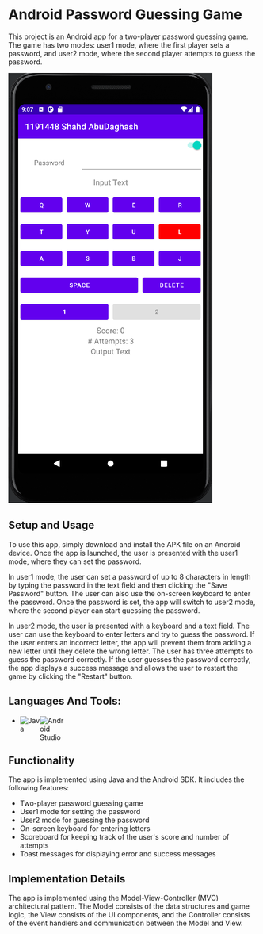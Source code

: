 # Android Password Guessing Game
This project is an Android app for a two-player password guessing game. The game has two modes: user1 mode, where the first player sets a password, and user2 mode, where the second player attempts to guess the password.

![Password Guessing Game](https://github.com/shahdDaghash/Guessing-Game/blob/master/view.png)

## Setup and Usage
To use this app, simply download and install the APK file on an Android device. Once the app is launched, the user is presented with the user1 mode, where they can set the password.

In user1 mode, the user can set a password of up to 8 characters in length by typing the password in the text field and then clicking the "Save Password" button. The user can also use the on-screen keyboard to enter the password. Once the password is set, the app will switch to user2 mode, where the second player can start guessing the password.

In user2 mode, the user is presented with a keyboard and a text field. The user can use the keyboard to enter letters and try to guess the password. If the user enters an incorrect letter, the app will prevent them from adding a new letter until they delete the wrong letter. The user has three attempts to guess the password correctly. If the user guesses the password correctly, the app displays a success message and allows the user to restart the game by clicking the "Restart" button.

## Languages And Tools:

- <img align="left" alt="Java" width="40px" src="https://upload.wikimedia.org/wikipedia/en/thumb/3/30/Java_programming_language_logo.svg/1200px-Java_programming_language_logo.svg.png" /> <img align="left" alt=  "Android Studio" width="50px" src="https://1.bp.blogspot.com/-LgTa-xDiknI/X4EflN56boI/AAAAAAAAPuk/24YyKnqiGkwRS9-_9suPKkfsAwO4wHYEgCLcBGAsYHQ/s0/image9.png" />
<br/>


## Functionality
The app is implemented using Java and the Android SDK. It includes the following features:

* Two-player password guessing game
* User1 mode for setting the password
* User2 mode for guessing the password
* On-screen keyboard for entering letters
* Scoreboard for keeping track of the user's score and number of attempts
* Toast messages for displaying error and success messages

## Implementation Details
The app is implemented using the Model-View-Controller (MVC) architectural pattern. The Model consists of the data structures and game logic, the View consists of the UI components, and the Controller consists of the event handlers and communication between the Model and View.
